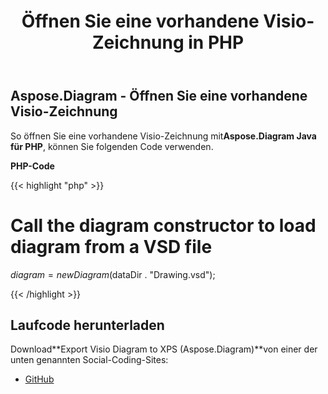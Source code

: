 ﻿---
title: Öffnen Sie eine vorhandene Visio-Zeichnung in PHP
type: docs
weight: 90
url: /de/java/open-an-existing-visio-drawing-in-php/
---
## **Aspose.Diagram - Öffnen Sie eine vorhandene Visio-Zeichnung**
 So öffnen Sie eine vorhandene Visio-Zeichnung mit**Aspose.Diagram Java für PHP**, können Sie folgenden Code verwenden.

**PHP-Code**

{{< highlight "php" >}}

 # Call the diagram constructor to load diagram from a VSD file

$diagram = new Diagram($dataDir . "Drawing.vsd");

{{< /highlight >}}
## **Laufcode herunterladen**
 Download**Export Visio Diagram to XPS (Aspose.Diagram)**von einer der unten genannten Social-Coding-Sites:

- [GitHub](https://github.com/asposediagram/Aspose.Diagram-for-Java/blob/master/Plugins/Aspose_Diagram_Java_for_PHP/src/aspose/diagram/LoadingSavingandConverting/OpenanExistingVisioDrawing.php)
